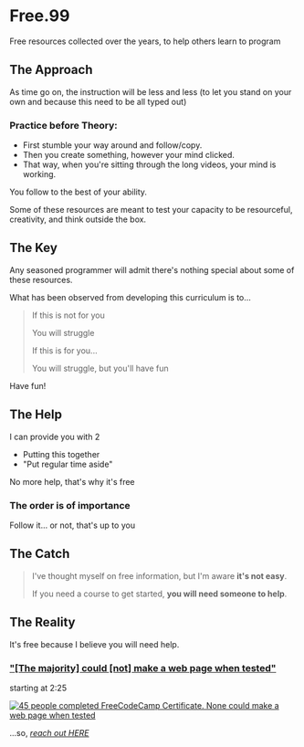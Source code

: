 # Free.99 

Free resources collected over the years, to help others learn to program

## The Approach

As time go on, the instruction will be less and less
(to let you stand on your own and because this need to be all typed out)

### Practice before Theory:

- First stumble your way around and follow/copy.
- Then you create something, however your mind clicked.
- That way, when you're sitting through the long videos, your mind is working.

You follow to the best of your ability.

Some of these resources are meant to test your capacity to be resourceful, creativity, and think outside the box.

## The Key

Any seasoned programmer will admit there's nothing special about some of these resources.

What has been observed from developing this curriculum is to...

> 
> If this is not for you
> 
> You will struggle
> 
> If this is for you...
> 
> You will struggle, but you'll have fun

Have fun!


## The Help

I can provide you with 2

- Putting this together
- "Put regular time aside"

No more help, that's why it's free

### The order is of importance

Follow it... or not, that's up to you


## The Catch

> I've thought myself on free information, but I'm aware **it's not easy**.
>
> If you need a course to get started, **you will need someone to help**.


## The Reality

It's free because I believe you will need help.

### ["[The majority] could [not] make a web page when tested"](https://youtu.be/Lf0t0cgErLQ)

starting at 2:25

[
![45 people completed FreeCodeCamp Certificate. None could make a web page when tested
](https://img.youtube.com/vi/Lf0t0cgErLQ/hqdefault.jpg)
](https://youtu.be/Lf0t0cgErLQ?t=145)

...so, [_reach out HERE_](https://patreon.com/programaz101)
